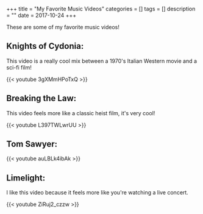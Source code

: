+++
title = "My Favorite Music Videos"
categories = []
tags = []
description = ""
date = 2017-10-24
+++

These are some of my favorite music videos!

## Knights of Cydonia:

This video is a really cool mix between a 1970's Italian Western movie and a sci-fi film!


{{< youtube 3gXMmHPoTxQ >}}


## Breaking the Law:

This  video feels more like a classic heist film, it's very cool!

{{< youtube L397TWLwrUU >}}


## Tom Sawyer:

{{< youtube auLBLk4ibAk >}}


## Limelight:

I like this video because it feels more like you're watching a live concert. 

{{< youtube ZiRuj2_czzw >}}